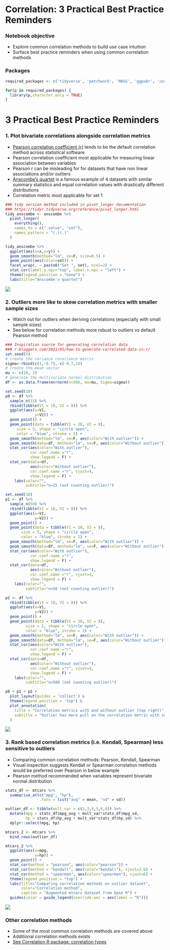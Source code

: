 Correlation: 3 Practical Best Practice Reminders
================

### Notebook objective

  - Explore common correlation methods to build use case intuition
  - Surface best practice reminders when using common correlation
    methods

### Packages

``` r
required_packages <- c('tidyverse', 'patchwork', 'MASS', 'ggpubr', 'correlation')

for(p in required_packages) {
  library(p,character.only = TRUE)
}
```

# 3 Practical Best Practice Reminders

### 1\. Plot bivariate correlations alongside correlation metrics

  - [Pearson correlation coefficient
    (r)](https://en.wikipedia.org/wiki/Pearson_correlation_coefficient)
    tends to be the default correlation method across statistical
    software
  - Pearson correlation coefficient most applicable for measuring linear
    association between variables
  - Pearson r can be misleading for for datasets that have non linear
    associations and/or outliers
  - [Anscombe’s
    quartet](https://en.wikipedia.org/wiki/Anscombe%27s_quartet) is a
    famous example of 4 datasets with similar summary statistics and
    equal correlation values with drastically different distributions
  - Correlation metric most applicable for set 1

<!-- end list -->

``` r
### tidy version method included in pivot_longer documentation
### https://tidyr.tidyverse.org/reference/pivot_longer.html
tidy_anscombe <- anscombe %>%
  pivot_longer(
    everything(),
    names_to = c(".value", "set"),
    names_pattern = "(.)(.)"
  )

tidy_anscombe %>%
  ggplot(aes(x=x,y=y)) +
  geom_smooth(method="lm", se=F, size=0.5) +
  geom_point(aes(color=set)) +
  facet_wrap(. ~ paste0("Set ", set), ncol=2) +
  stat_cor(label.y.npc="top", label.x.npc = "left") +
  theme(legend.position = "none") +
  labs(title="Anscombe's quartet")
```

![](correlation_files/figure-gfm/unnamed-chunk-3-1.png)<!-- -->

### 2\. Outliers more like to skew correlation metrics with smaller sample sizes

  - Watch out for outliers when deriving correlations (especially with
    small sample sizes)
  - See below for correlation methods more robust to outliers vs default
    Pearson method

<!-- end list -->

``` r
### Inspiration source for generating correlation data
### r-bloggers.com/2021/05/how-to-generate-correlated-data-in-r/
set.seed(5)
# create the variance covariance matrix
sigma<-rbind(c(1,-0.7), c(-0.7,1))
# create the mean vector
mu <- c(10, 2) 
# generate the multivariate normal distribution
df <- as.data.frame(mvrnorm(n=500, mu=mu, Sigma=sigma))

set.seed(10)
p0 <- df %>%
  sample_n(15) %>%
  rbind(tibble(V1 = 18, V2 = 8)) %>% 
  ggplot(aes(x=V1,
             y=V2)) +
  geom_point() + 
  geom_point(data = tibble(V1 = 18, V2 = 8), 
     size = 5, shape = "circle open", 
     color = "blue", stroke = 2) +
  geom_smooth(method="lm", se=F, aes(color="With outlier")) +
  geom_smooth(data=df, method="lm", se=F, aes(color="Without outlier")) +
  stat_cor(aes(color="With outlier"), 
           cor.coef.name ="r",
           show.legend = F) +
  stat_cor(data=df, 
           aes(color="Without outlier"),
           cor.coef.name ="r", vjust=4,
           show.legend = F) +
    labs(color="",
         subtitle="n=15 (not counting outlier)")

set.seed(10)
p1 <- df %>%
  sample_n(50) %>%
  rbind(tibble(V1 = 18, V2 = 8)) %>% 
  ggplot(aes(x=V1,
             y=V2)) +
  geom_point() + 
  geom_point(data = tibble(V1 = 18, V2 = 8), 
       size = 5, shape = "circle open", 
       color = "blue", stroke = 2) +
  geom_smooth(method="lm", se=F, aes(color="With outlier")) +
  geom_smooth(data=df, method="lm", se=F, aes(color="Without outlier")) +
  stat_cor(aes(color="With outlier"), 
           cor.coef.name ="r",
           show.legend = F) +
  stat_cor(data=df, 
           aes(color="Without outlier"),
           cor.coef.name ="r", vjust=4,
           show.legend = F) +
    labs(color="",
         subtitle="n=50 (not counting outlier)")

p2 <- df %>%
  rbind(tibble(V1 = 18, V2 = 8)) %>% 
  ggplot(aes(x=V1,
             y=V2)) +
  geom_point() + 
  geom_point(data = tibble(V1 = 18, V2 = 8), 
         size = 5, shape = "circle open", 
         color = "blue", stroke = 2) +
  geom_smooth(method="lm", se=F, aes(color="With outlier")) +
  geom_smooth(data=df, method="lm", se=F, aes(color="Without outlier")) +
  stat_cor(aes(color="With outlier"), 
           cor.coef.name ="r",
           show.legend = F) +
  stat_cor(data=df, 
           aes(color="Without outlier"), 
           cor.coef.name ="r", vjust=4,
           show.legend = F) +
    labs(color="",
         subtitle="n=500 (not counting outlier)")

p0 + p1 + p2 + 
  plot_layout(guides = 'collect') & 
  theme(legend.position = 'top') &
  plot_annotation(
    title = "Correlation metrics with and without outlier (top right)",
    subtitle = "Outlier has more pull on the correlation metric with smaller sample size\n"
  )
```

![](correlation_files/figure-gfm/unnamed-chunk-4-1.png)<!-- -->

### 3\. Rank based correlation metrics (i.e. Kendall, Spearman) less sensitive to outliers

  - Comparing common correlation methods: Pearson, Kendall, Spearman
  - Visual inspection suggests Kendall or Spearman correlation methods
    would be preferred over Pearson in below example
  - Pearson method recommended when variables represent bivariate normal
    distribution

<!-- end list -->

``` r
stats_df <- mtcars %>%
  summarise_at(c("mpg", "hp"), 
               .funs = list("avg" = mean, "sd" = sd))

outlier_df <- tibble(mult_var = c(2,3,4,5,6,8)) %>%
  mutate(mpg = stats_df$mpg_avg + mult_var*stats_df$mpg_sd,
         hp = stats_df$hp_avg + mult_var*stats_df$hp_sd) %>%
  dplyr::select(mpg, hp)

mtcars_2 <- mtcars %>%
  bind_rows(outlier_df)

mtcars_2 %>%
  ggplot(aes(x=mpg,
             y=hp)) +
  geom_point() +
  stat_cor(method = "pearson", aes(color="pearson")) +
  stat_cor(method = "kendall", aes(color="kendall"), vjust=3.6) +
  stat_cor(method = "spearman", aes(color="spearman"), vjust=6) +
  theme(legend.position = "top") +
  labs(title="Comparing correlation methods on outlier dataset",
       color="Correlation method",
       caption = "Augmented mtcars dataset from base R") +
  guides(color = guide_legend(override.aes = aes(label = "R")))
```

![](correlation_files/figure-gfm/unnamed-chunk-5-1.png)<!-- -->

### Other correlation methods

  - Some of the most common correlation methods are covered above
  - Additional correlation methods exists
  - [See Correlation R package: correlation
    types](https://easystats.github.io/correlation/articles/types.html)
